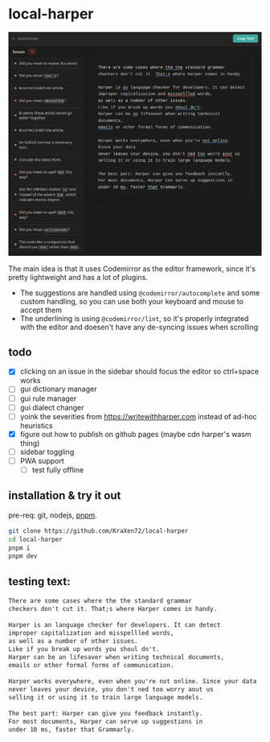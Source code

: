 # local-harper
![screenshot](assets/screenshot1.png)

The main idea is that it uses Codemirror as the editor framework, since it's pretty lightweight and has a lot of plugins.  
- The suggestions are handled using `@codemirror/autocomplete` and some custom handling, so you can use both your keyboard and mouse to accept them
- The underlining is using `@codemirror/lint`, so it's properly integrated with the editor and doesen't have any de-syncing issues when scrolling

## todo
- [x] clicking on an issue in the sidebar should focus the editor so ctrl+space works
- [ ] gui dictionary manager
- [ ] gui rule manager
- [ ] gui dialect changer
- [ ] yoink the severities from https://writewithharper.com instead of ad-hoc heuristics
- [x] figure out how to publish on github pages (maybe cdn harper's wasm thing)
- [ ] sidebar toggling
- [ ] PWA support
	- [ ] test fully offline

## installation & try it out
pre-req: git, nodejs, [pnpm](https://pnpm.io/installation).
```bash
git clone https://github.com/KraXen72/local-harper
cd local-harper
pnpm i
pnpm dev
```

## testing text:
```
There are some cases where the the standard grammar
checkers don't cut it. That;s where Harper comes in handy.

Harper is an language checker for developers. It can detect
improper capitalization and misspellled words,
as well as a number of other issues.
Like if you break up words you shoul dn't.
Harper can be an lifesaver when writing technical documents, 
emails or other formal forms of communication.

Harper works everywhere, even when you're not online. Since your data
never leaves your device, you don't ned too worry aout us
selling it or using it to train large language models.

The best part: Harper can give you feedback instantly.
For most documents, Harper can serve up suggestions in
under 10 ms, faster that Grammarly.
```

